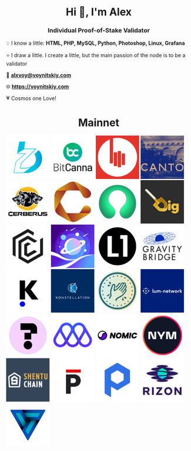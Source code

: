 <h1 align="center">Hi 👋, I'm Alex</h1>
<h3 align="center">Individual Proof-of-Stake Validator</h3>
  
 💡 I know a little: **HTML, PHP, MySQL, Python, Photoshop, Linux, Grafana**
 
 ⭐ I draw a little. I create a little, but the main passion of the node is to be a validator
 
 💌 **alxvoy@voynitskiy.com**
 
 🌐 **https://voynitskiy.com**

 💗 Cosmos one Love!

<h1 align="center">Mainnet</h1>

[<img src='https://raw.githubusercontent.com/Voynitskiy/Voynitskiy/main/mainnet/logo/BeeZee.png' alt='umee'  width='118'>]()
[<img src='https://raw.githubusercontent.com/Voynitskiy/Voynitskiy/main/mainnet/logo/BitCanna.png' alt='nym'  width='118'>]()
[<img src='https://raw.githubusercontent.com/Voynitskiy/Voynitskiy/main/mainnet/logo/BitSong.png' alt='mises'  width='118'>]()
[<img src='https://raw.githubusercontent.com/Voynitskiy/Voynitskiy/main/mainnet/logo/Canto.png' alt='Canto'  width='118'>]()
[<img src='https://raw.githubusercontent.com/Voynitskiy/Voynitskiy/main/mainnet/logo/Cerberus.png' alt='Cerberus'  width='118'>]()
[<img src='https://raw.githubusercontent.com/Voynitskiy/Voynitskiy/main/mainnet/logo/CHEQD%20Network.png' alt='CHEQD Network'  width='118'>]()
[<img src='https://raw.githubusercontent.com/Voynitskiy/Voynitskiy/main/mainnet/logo/Chronic.png' alt='Chronic'  width='118'>]()
[<img src='https://raw.githubusercontent.com/Voynitskiy/Voynitskiy/main/mainnet/logo/DIG.png' alt='DIG'  width='118'>]()
[<img src='https://raw.githubusercontent.com/Voynitskiy/Voynitskiy/main/mainnet/logo/FirmaChain.png' alt='FirmaChain'  width='118'>]()
[<img src='https://raw.githubusercontent.com/Voynitskiy/Voynitskiy/main/mainnet/logo/Galaxy.png' alt='Galaxy'  width='118'>]()
[<img src='https://raw.githubusercontent.com/Voynitskiy/Voynitskiy/main/mainnet/logo/GenesisL1.png' alt='GenesisL1'  width='118'>]()
[<img src='https://raw.githubusercontent.com/Voynitskiy/Voynitskiy/main/mainnet/logo/Gravity%20Bridge.png' alt='Gravity Bridge'  width='118'>]()
[<img src='https://raw.githubusercontent.com/Voynitskiy/Voynitskiy/main/mainnet/logo/Ki-Chain.png' alt='Ki-Chain'  width='118'>]()
[<img src='https://raw.githubusercontent.com/Voynitskiy/Voynitskiy/main/mainnet/logo/Konstellation.png' alt='Konstellation'  width='118'>]()
[<img src='https://raw.githubusercontent.com/Voynitskiy/Voynitskiy/main/mainnet/logo/LikeCoin.png' alt='LikeCoin'  width='118'>]()
[<img src='https://raw.githubusercontent.com/Voynitskiy/Voynitskiy/main/mainnet/logo/Lum.png' alt='Lum'  width='118'>]()
[<img src='https://raw.githubusercontent.com/Voynitskiy/Voynitskiy/main/mainnet/logo/MEME.png' alt='MEME'  width='118'>]()
[<img src='https://raw.githubusercontent.com/Voynitskiy/Voynitskiy/main/mainnet/logo/Mises.png' alt='Mises'  width='118'>]()
[<img src='https://raw.githubusercontent.com/Voynitskiy/Voynitskiy/main/mainnet/logo/Nomic.png' alt='Nomic'  width='118'>]()
[<img src='https://raw.githubusercontent.com/Voynitskiy/Voynitskiy/main/mainnet/logo/NYM.png' alt='NYM'  width='118'>]()
[<img src='https://raw.githubusercontent.com/Voynitskiy/Voynitskiy/main/mainnet/logo/Shentu.png' alt='Shentu'  width='118'>]()
[<img src='https://raw.githubusercontent.com/Voynitskiy/Voynitskiy/main/mainnet/logo/Persistence.png' alt='Persistence'  width='118'>]()
[<img src='https://raw.githubusercontent.com/Voynitskiy/Voynitskiy/main/mainnet/logo/Provenance.png' alt='Provenance'  width='118'>]()
[<img src='https://raw.githubusercontent.com/Voynitskiy/Voynitskiy/main/mainnet/logo/Rizon.png' alt='Rizon'  width='118'>]()
[<img src='https://raw.githubusercontent.com/Voynitskiy/Voynitskiy/main/mainnet/logo/Vidulum.png' alt='Vidulum'  width='118'>]()

